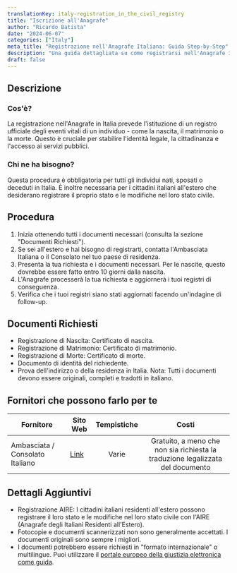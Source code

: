 ```yaml
---
translationKey: italy-registration_in_the_civil_registry
title: "Iscrizione all'Anagrafe"
author: "Ricardo Batista"
date: "2024-06-07"
categories: ["Italy"]
meta_title: "Registrazione nell'Anagrafe Italiana: Guida Step-by-Step"
description: "Una guida dettagliata su come registrarsi nell'Anagrafe Italiana, inclusi i documenti necessari, la procedura e potenziali fornitori di servizi."
draft: false
---
```


## Descrizione
### Cos'è?
La registrazione nell'Anagrafe in Italia prevede l'istituzione di un registro ufficiale degli eventi vitali di un individuo - come la nascita, il matrimonio o la morte. Questo è cruciale per stabilire l'identità legale, la cittadinanza e l'accesso ai servizi pubblici.

### Chi ne ha bisogno?
Questa procedura è obbligatoria per tutti gli individui nati, sposati o deceduti in Italia. È inoltre necessaria per i cittadini italiani all'estero che desiderano registrare il proprio stato e le modifiche nel loro stato civile.

## Procedura
1. Inizia ottenendo tutti i documenti necessari (consulta la sezione "Documenti Richiesti").
2. Se sei all'estero e hai bisogno di registrarti, contatta l'Ambasciata Italiana o il Consolato nel tuo paese di residenza.
3. Presenta la tua richiesta e i documenti necessari. Per le nascite, questo dovrebbe essere fatto entro 10 giorni dalla nascita.
4. L'Anagrafe processerà la tua richiesta e aggiornerà i tuoi registri di conseguenza.
5. Verifica che i tuoi registri siano stati aggiornati facendo un'indagine di follow-up.

## Documenti Richiesti
- Registrazione di Nascita: Certificato di nascita.
- Registrazione di Matrimonio: Certificato di matrimonio.
- Registrazione di Morte: Certificato di morte.
- Documento di identità del richiedente.
- Prova dell'indirizzo o della residenza in Italia.
  Nota: Tutti i documenti devono essere originali, completi e tradotti in italiano.

## Fornitori che possono farlo per te

| Fornitore        |     Sito Web     |     Tempistiche    |       Costi      |
| --------------- | --------------- |  :-------------: | :-------------: |
| Ambasciata / Consolato Italiano      |  [Link](http://www.esteri.it/)       |      Varie      |        Gratuito, a meno che non sia richiesta la traduzione legalizzata del documento       |
  
## Dettagli Aggiuntivi
- Registrazione AIRE: I cittadini italiani residenti all'estero possono registrare il loro stato e le modifiche nel loro stato civile con l'AIRE (Anagrafe degli Italiani Residenti all'Estero).
- Fotocopie e documenti scannerizzati non sono generalmente accettati. I documenti originali sono sempre i migliori.
- I documenti potrebbero essere richiesti in "formato internazionale" o multilingue. Puoi utilizzare il [portale europeo della giustizia elettronica come guida](https://e-justice.europa.eu/).